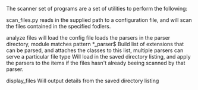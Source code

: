The scanner set of programs are a set of utilities to perform the following:

scan_files.py
reads in the supplied path to a configuration file, and will scan the files contained in the specified fodlers.

analyze files
will load the config file
loads the parsers in the parser directory, module matches pattern *_parser$
Build list of extensions that can be parsed, and attaches the classes to this list, multiple parsers can serve a particular file type
Will load in the saved directory listing, and apply the parsers to the items if the files hasn't already beeing scanned by that parser.

display_files
Will output details from the saved directory listing
